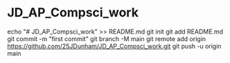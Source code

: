 # JD_AP_Compsci_work
echo "# JD_AP_Compsci_work" >> README.md
git init
git add README.md
git commit -m "first commit"
git branch -M main
git remote add origin https://github.com/25JDunham/JD_AP_Compsci_work.git
git push -u origin main
